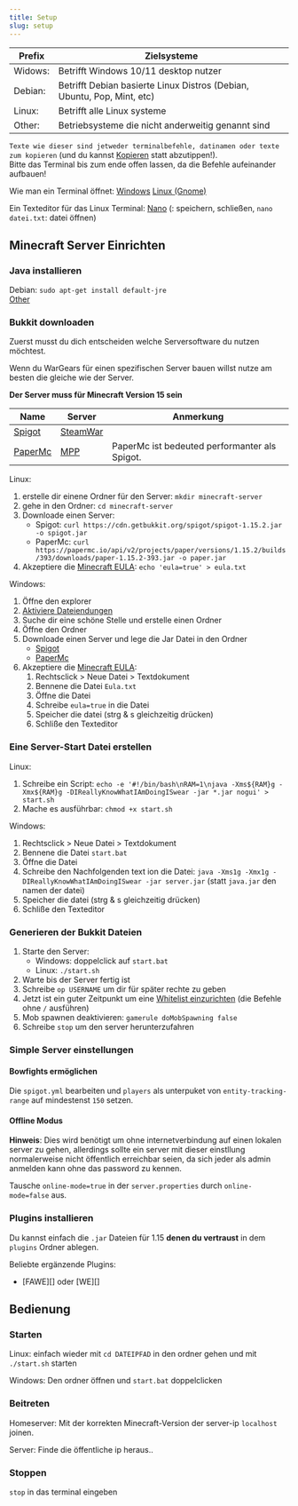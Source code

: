 ```yaml
---
title: Setup
slug: setup
---
```


Prefix | Zielsysteme
------ | -----------
Widows:| Betrifft Windows 10/11 desktop nutzer
Debian:| Betrifft Debian basierte Linux Distros (Debian, Ubuntu, Pop, Mint, etc)
Linux: | Betrifft alle Linux systeme
Other: | Betriebsysteme die nicht anderweitig genannt sind

`Texte wie dieser sind jetweder terminalbefehle, datinamen oder texte zum kopieren`
(und du kannst [Kopieren][] statt abzutippen!).  
Bitte das Terminal bis zum ende offen lassen, da die Befehle aufeinander aufbauen!

Wie man ein Terminal öffnet:
[Windows](https://www.wikihow.com/Open-Terminal-in-Windows)
[Linux (Gnome)](https://www.wikihow.com/Open-a-Terminal-Window-in-Ubuntu)

Ein Texteditor für das Linux Terminal: [Nano][] (<f3>: speichern, <f2> schließen, `nano datei.txt`: datei öffnen)

## Minecraft Server Einrichten

### Java installieren

Debian: `sudo apt-get install default-jre`  
[Other][Java Install Guide]

### Bukkit downloaden

Zuerst musst du dich entscheiden welche Serversoftware du nutzen möchtest.

Wenn du WarGears für einen spezifischen Server bauen willst nutze am besten die
gleiche wie der Server.

**Der Server muss für Minecraft Version 15 sein**

Name       | Server      | Anmerkung
---------- | ----------- | ---------
[Spigot][] | [SteamWar][]|
[PaperMc][]| [MPP][]     | PaperMc ist bedeuted performanter als Spigot.

Linux:
1. erstelle dir einene Ordner für den Server: `mkdir minecraft-server`
2. gehe in den Ordner: `cd minecraft-server`
3. Downloade einen Server:
	- Spigot: `curl https://cdn.getbukkit.org/spigot/spigot-1.15.2.jar -o spigot.jar`
	- PaperMc: `curl https://papermc.io/api/v2/projects/paper/versions/1.15.2/builds/393/downloads/paper-1.15.2-393.jar -o paper.jar`
4. Akzeptiere die [Minecraft EULA][]: `echo 'eula=true' > eula.txt`

Windows:
1. Öffne den explorer
1. [Aktiviere Dateiendungen][]
1. Suche dir eine schöne Stelle und erstelle einen Ordner
1. Öffne den Ordner
1. Downloade einen Server und lege die Jar Datei in den Ordner
	- [Spigot][]
	- [PaperMc][]
1. Akzeptiere die [Minecraft EULA][]:
	1. Rechtsclick > Neue Datei > Textdokument
	1. Bennene die Datei `Eula.txt`
	1. Öffne die Datei
	1. Schreibe `eula=true` in die Datei
	1. Speicher die datei (strg & s gleichzeitig drücken)
	1. Schliße den Texteditor

### Eine Server-Start Datei erstellen

Linux:
1. Schreibe ein Script: `echo -e '#!/bin/bash\nRAM=1\njava -Xms${RAM}g -Xmx${RAM}g -DIReallyKnowWhatIAmDoingISwear -jar *.jar nogui' > start.sh`
1. Mache es ausführbar: `chmod +x start.sh`

Windows:
1. Rechtsclick > Neue Datei > Textdokument
1. Bennene die Datei `start.bat`
1. Öffne die Datei
1. Schreibe den Nachfolgenden text ion die Datei: `java -Xms1g -Xmx1g -DIReallyKnowWhatIAmDoingISwear -jar server.jar` (statt `java.jar` den namen der datei)
1. Speicher die datei (strg & s gleichzeitig drücken)
1. Schliße den Texteditor

### Generieren der Bukkit Dateien

1. Starte den Server:
	- Windows: doppelclick auf `start.bat`
	- Linux: `./start.sh`
1. Warte bis der Server fertig ist
1. Schreibe `op USERNAME` um dir für später rechte zu geben
1. Jetzt ist ein guter Zeitpunkt um eine [Whitelist einzurichten][Whitelist] (die Befehle ohne `/` ausführen)
1. Mob spawnen deaktivieren: `gamerule doMobSpawning false`
1. Schreibe `stop` um den server herunterzufahren

### Simple Server einstellungen

#### Bowfights ermöglichen

Die `spigot.yml` bearbeiten und `players` als unterpuket von `entity-tracking-range`
auf mindestenst `150` setzen.

#### Offline Modus

**Hinweis**: Dies wird benötigt um ohne internetverbindung auf einen lokalen server zu gehen,
allerdings sollte ein server mit dieser einstllung normalerweise nicht öffentlich
erreichbar seien, da sich jeder als admin anmelden kann ohne das password zu kennen.

Tausche `online-mode=true` in der `server.properties` durch `online-mode=false` aus.

### Plugins installieren

Du kannst einfach die `.jar` Dateien für 1.15 **denen du vertraust** in dem `plugins` Ordner ablegen.

Beliebte ergänzende Plugins:
- [FAWE][] oder [WE][]

## Bedienung

### Starten

Linux: einfach wieder mit `cd DATEIPFAD` in den ordner gehen und mit `./start.sh` starten

Windows: Den ordner öffnen und `start.bat` doppelclicken

### Beitreten

Homeserver: Mit der korrekten Minecraft-Version der server-ip `localhost` joinen.

Server: Finde die öffentliche ip heraus..

### Stoppen

`stop` in das terminal eingeben



[Spigot]: https://getbukkit.org/download/spigot
[PaperMc]: https://papermc.io/legacy
[SteamWar]: https://steamwar.de/
[MPP]: https://myplaypla.net/
[Java Install Guide]: https://www.java.com/de/download/manual.jsp
[Minecraft EULA]: https://www.minecraft.net/en-us/eula
[Kopieren]: https://praxistipps.chip.de/tastenkombination-kopieren-und-einfuegen_13193
[Aktiviere Dateiendungen]: https://www.giga.de/tipp/windows-10-dateiendungen-anzeigen-so-gehts/
[Nano]: https://wiki.ubuntuusers.de/Nano/
[Whitelist]: https://minecraft.fandom.com/de/wiki/Befehl/whitelist
